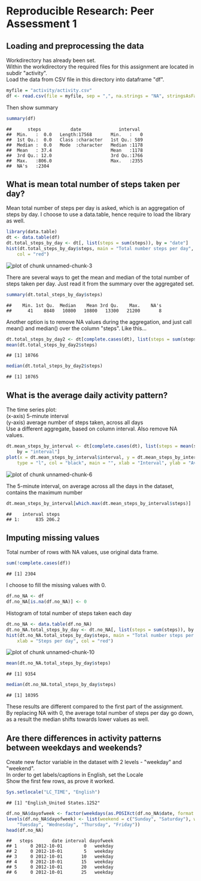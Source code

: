 # Reproducible Research: Peer Assessment 1

## Loading and preprocessing the data
Workdirectory has already been set.  
Within the workdirectory the required files for this assignment are located in subdir "activity".  
Load the data from CSV file in this directory into dataframe "df".

```r
myfile = "activity/activity.csv"
df <- read.csv(file = myfile, sep = ",", na.strings = "NA", stringsAsFactors = FALSE)
```

Then show summary  

```r
summary(df)
```

```
##      steps           date              interval   
##  Min.   :  0.0   Length:17568       Min.   :   0  
##  1st Qu.:  0.0   Class :character   1st Qu.: 589  
##  Median :  0.0   Mode  :character   Median :1178  
##  Mean   : 37.4                      Mean   :1178  
##  3rd Qu.: 12.0                      3rd Qu.:1766  
##  Max.   :806.0                      Max.   :2355  
##  NA's   :2304
```

## What is mean total number of steps taken per day?
Mean total number of steps per day is asked, which is an aggregation of steps by day. I choose to use a data.table, hence require to load the library as well.

```r
library(data.table)
dt <- data.table(df)
dt.total_steps_by_day <- dt[, list(steps = sum(steps)), by = "date"]
hist(dt.total_steps_by_day$steps, main = "Total number steps per day", xlab = "Steps per day", 
    col = "red")
```

![plot of chunk unnamed-chunk-3](figure/unnamed-chunk-3.png) 

There are several ways to get the mean and median of the total number of steps taken per day. Just read it from the summary over the aggregated set.

```r
summary(dt.total_steps_by_day$steps)
```

```
##    Min. 1st Qu.  Median    Mean 3rd Qu.    Max.    NA's 
##      41    8840   10800   10800   13300   21200       8
```

Another option is to remove NA values during the aggregation, and just call mean() and median() over the column "steps". Like this...

```r
dt.total_steps_by_day2 <- dt[complete.cases(dt), list(steps = sum(steps)), by = "date"]
mean(dt.total_steps_by_day2$steps)
```

```
## [1] 10766
```

```r
median(dt.total_steps_by_day2$steps)
```

```
## [1] 10765
```

## What is the average daily activity pattern?
The time series plot:  
  (x-axis) 5-minute interval  
  (y-axis) average number of steps taken, across all days  
Use a different aggregate, based on column interval. Also remove NA values.

```r
dt.mean_steps_by_interval <- dt[complete.cases(dt), list(steps = mean(steps)), 
    by = "interval"]
plot(x = dt.mean_steps_by_interval$interval, y = dt.mean_steps_by_interval$steps, 
    type = "l", col = "black", main = "", xlab = "Interval", ylab = "Average number steps")
```

![plot of chunk unnamed-chunk-6](figure/unnamed-chunk-6.png) 


The 5-minute interval, on average across all the days in the dataset, contains the maximum number 

```r
dt.mean_steps_by_interval[which.max(dt.mean_steps_by_interval$steps)]
```

```
##    interval steps
## 1:      835 206.2
```


## Imputing missing values
Total number of rows with NA values, use original data frame.

```r
sum(!complete.cases(df))
```

```
## [1] 2304
```

I choose to fill the missing values with 0.

```r
df.no_NA <- df
df.no_NA[is.na(df.no_NA)] <- 0
```

Histogram of total number of steps taken each day

```r
dt.no_NA <- data.table(df.no_NA)
dt.no_NA.total_steps_by_day <- dt.no_NA[, list(steps = sum(steps)), by = "date"]
hist(dt.no_NA.total_steps_by_day$steps, main = "Total number steps per day", 
    xlab = "Steps per day", col = "red")
```

![plot of chunk unnamed-chunk-10](figure/unnamed-chunk-10.png) 



```r
mean(dt.no_NA.total_steps_by_day$steps)
```

```
## [1] 9354
```


```r
median(dt.no_NA.total_steps_by_day$steps)
```

```
## [1] 10395
```

These results are different compared to the first part of the assignment.  
By replacing NA with 0, the average total number of steps per day go down, as a result the median shifts towards lower values as well.  

## Are there differences in activity patterns between weekdays and weekends?
Create new factor variable in the dataset with 2 levels - "weekday" and "weekend".  
In order to get labels/captions in English, set the Locale  
Show the first few rows, as prove it worked.

```r
Sys.setlocale("LC_TIME", "English")
```

```
## [1] "English_United States.1252"
```

```r
df.no_NA$dayofweek <- factor(weekdays(as.POSIXct(df.no_NA$date, format = "%Y-%m-%d")))
levels(df.no_NA$dayofweek) <- list(weekend = c("Sunday", "Saturday"), weekday = c("Monday", 
    "Tuesday", "Wednesday", "Thursday", "Friday"))
head(df.no_NA)
```

```
##   steps       date interval dayofweek
## 1     0 2012-10-01        0   weekday
## 2     0 2012-10-01        5   weekday
## 3     0 2012-10-01       10   weekday
## 4     0 2012-10-01       15   weekday
## 5     0 2012-10-01       20   weekday
## 6     0 2012-10-01       25   weekday
```


